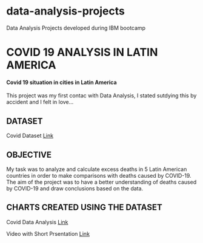 # data-analysis-projects
Data Analysis Projects developed during IBM bootcamp 

<head>
<h1>COVID 19 ANALYSIS IN LATIN AMERICA</h1>
<h4>Covid 19 situation in cities in Latin America</h4>

</head>
<p>This project was my first contac with Data Analysis, I stated sutdying this by accident and I felt in love... </p>
<main>
  <h2>DATASET</H2>
  <p>Covid Dataset  <a href='https://docs.google.com/spreadsheets/d/198d6S52Xv4eBUEIZbHY-zsHLPiBFpxTvhszg-E5C-dY/edit?usp=sharing'>Link</a> </p>
  <h2>OBJECTIVE</h2>
  <p>My task was to analyze and calculate excess deaths in 5 Latin American countries in order to make comparisons with deaths caused by COVID-19.
  The aim of the project was to have a better understanding of deaths caused by COVID-19 and draw conclusions based on the data.</p>
  
  <h2>CHARTS CREATED USING THE DATASET</h2>
  
   <p>Covid Data Analysis <a href='https://docs.google.com/spreadsheets/d/1Bkl1yVgihiSWqRob-Z8M0lro-5qyRTFajWM6lJ4vP-w/edit?usp=sharing'>Link</a> </p>
   <p>Video with Short Prsentation <a href='https://www.loom.com/share/37de7d42eb904b1186f9c138a6be8575'>Link</a> </p>
</main>

